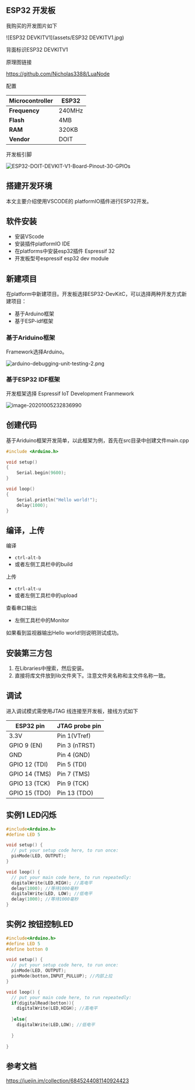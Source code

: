 ## ESP32 开发板

我购买的开发图片如下

![ESP32 DEVKITV1](assets/ESP32 DEVKITV1.jpg)

背面标识ESP32 DEVKITV1

原理图链接

https://github.com/Nicholas3388/LuaNode

配置

| **Microcontroller** | ESP32                                                        |
| ------------------- | ------------------------------------------------------------ |
| **Frequency**       | 240MHz                                                       |
| **Flash**           | 4MB                                                          |
| **RAM**             | 320KB                                                        |
| **Vendor**          | DOIT |

开发板引脚

![ESP32-DOIT-DEVKIT-V1-Board-Pinout-30-GPIOs](assets/ESP32-DOIT-DEVKIT-V1-Board-Pinout-30-GPIOs.png)

## 搭建开发环境

本文主要介绍使用VSCODE的 platformIO插件进行ESP32开发。

## 软件安装

- 安装VScode
- 安装插件platformIO IDE
- 在platforms中安装esp32插件 Espressif 32
- 开发板型号espressif esp32 dev module

## 新建项目

在platform中新建项目。开发板选择ESP32-DevKitC，可以选择两种开发方式新建项目：

- 基于Arduino框架
- 基于ESP-idf框架

### 基于Ariduino框架

Framework选择Arduino。

![arduino-debugging-unit-testing-2.png](assets/arduino-debugging-unit-testing-2.png)

### 基于ESP32 IDF框架

开发框架选择 Espressif IoT Development Franmework

![image-20201005232836990](assets/image-20201005232836990.png)

## 创建代码

基于Ariduino框架开发简单，以此框架为例，首先在src目录中创建文件main.cpp

```c
#include <Arduino.h>

void setup()
{
    Serial.begin(9600);
}

void loop()
{
    Serial.println("Hello world!");
    delay(1000);
}
```

## 编译，上传

编译

- `ctrl-alt-b`
- 或者左侧工具栏中的build

上传

- `ctrl-alt-u`
- 或者左侧工具栏中的upload

查看串口输出

- 左侧工具栏中的Monitor

如果看到监视器输出Hello world!则说明测试成功。

## 安装第三方包

1. 在Libraries中搜索，然后安装。
2. 直接将库文件放到lib文件夹下。注意文件夹名称和主文件名称一致。

## 调试

进入调试模式需使用JTAG 线连接至开发板，接线方式如下

| ESP32 pin     | JTAG probe pin |
| ------------- | -------------- |
| 3.3V          | Pin 1(VTref)   |
| GPIO 9 (EN)   | Pin 3 (nTRST)  |
| GND           | Pin 4 (GND)    |
| GPIO 12 (TDI) | Pin 5 (TDI)    |
| GPIO 14 (TMS) | Pin 7 (TMS)    |
| GPIO 13 (TCK) | Pin 9 (TCK)    |
| GPIO 15 (TDO) | Pin 13 (TDO)   |

## 实例1 LED闪烁

```c
#include<Arduino.h>
#define LED 5

void setup() {
  // put your setup code here, to run once:
  pinMode(LED, OUTPUT);
}

void loop() {
  // put your main code here, to run repeatedly:
  digitalWrite(LED,HIGH); //高电平
  delay(1000); //等待1000毫秒
  digitalWrite(LED, LOW); //低电平
  delay(1000); //等待1000毫秒
}
```

## 实例2 按钮控制LED

```c
#include<Arduino.h>
#define LED 5
#define botton 0  

void setup() {
  // put your setup code here, to run once:
  pinMode(LED, OUTPUT);
  pinMode(botton,INPUT_PULLUP); //内部上拉
}

void loop() {
  // put your main code here, to run repeatedly:
  if(digitalRead(botton)){    
    digitalWrite(LED,HIGH); //高电平
    
  }else{
    digitalWrite(LED,LOW); //低电平
  
  }  
  
}
```

## 参考文档

https://juejin.im/collection/6845244081140924423
